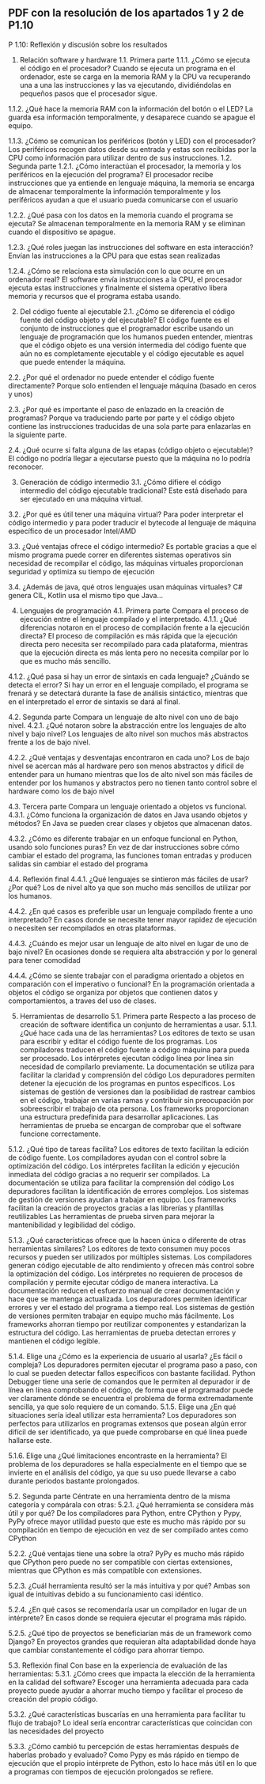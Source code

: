 ## PDF con la resolución de los apartados 1 y 2 de P1.10

P 1.10: Reflexión y discusión sobre los resultados
1. Relación software y hardware
1.1. Primera parte
1.1.1. ¿Cómo se ejecuta el código en el procesador?
Cuando se ejecuta un programa en el ordenador, este se carga en la memoria RAM y la CPU va recuperando una a una las instrucciones y las va ejecutando, dividiéndolas en pequeños pasos que el procesador sigue.

 1.1.2. ¿Qué hace la memoria RAM con la información del botón o el LED?
La guarda esa información temporalmente, y desaparece cuando se apague el equipo.

1.1.3. ¿Cómo se comunican los periféricos (botón y LED) con el procesador?
Los periféricos recogen datos desde su entrada y estas son recibidas por la CPU como información para utilizar dentro de sus instrucciones.
1.2. Segunda parte
1.2.1. ¿Cómo interactúan el procesador, la memoria y los periféricos en la ejecución del programa?
El procesador recibe instrucciones que ya entiende en lenguaje máquina, la memoria se encarga de almacenar temporalmente la información temporalmente y los periféricos ayudan a que el usuario pueda comunicarse con el usuario

 1.2.2. ¿Qué pasa con los datos en la memoria cuando el programa se ejecuta?
Se almacenan temporalmente en la memoria RAM y se eliminan cuando el dispositivo se apague.

 1.2.3. ¿Qué roles juegan las instrucciones del software en esta interacción?
Envían las instrucciones a la CPU para que estas sean realizadas

 1.2.4. ¿Cómo se relaciona esta simulación con lo que ocurre en un ordenador real?
El software envía instrucciones a la CPU, el procesador ejecuta estas instrucciones y finalmente el sistema operativo libera memoria y recursos que el programa estaba usando.

2. Del código fuente al ejecutable
2.1. ¿Cómo se diferencia el código fuente del código objeto y del ejecutable?
El código fuente es el conjunto de instrucciones que el programador escribe usando un lenguaje de programación que los humanos pueden entender, mientras que el código objeto es una versión intermedia del código fuente 	que aún no es completamente ejecutable y el código ejecutable es aquel que puede entender la máquina.

 2.2. ¿Por qué el ordenador no puede entender el código fuente directamente?
Porque solo entienden el lenguaje máquina (basado en ceros y unos)

 2.3. ¿Por qué es importante el paso de enlazado en la creación de programas?
Porque va traduciendo parte por parte y el código objeto contiene las instrucciones traducidas de una sola parte para enlazarlas en la siguiente parte.

 2.4. ¿Qué ocurre si falta alguna de las etapas (código objeto o ejecutable)?
El código no podría llegar a ejecutarse puesto que la máquina no lo podría reconocer.

3. Generación de código intermedio
3.1. ¿Cómo difiere el código intermedio del código ejecutable tradicional?
Este está diseñado para ser ejecutado en una máquina virtual.

 3.2. ¿Por qué es útil tener una máquina virtual?
Para poder interpretar el código intermedio y para poder traducir el bytecode al lenguaje de máquina específico de un procesador Intel/AMD

 3.3. ¿Qué ventajas ofrece el código intermedio?
Es portable gracias a que el mismo programa puede correr en diferentes sistemas operativos sin necesidad de recompilar el código, las máquinas virtuales proporcionan seguridad y optimiza su tiempo de ejecución

 3.4. ¿Además de java, qué otros lenguajes usan máquinas virtuales?
C# genera CIL, Kotlin usa el mismo tipo que Java…

4. Lenguajes de programación
4.1. Primera parte
Compara el proceso de ejecución entre el lenguaje compilado y el interpretado.
 4.1.1. ¿Qué diferencias notaron en el proceso de compilación frente a la ejecución directa?
El proceso de compilación es más rápida que la ejecución directa pero necesita ser recompilado para cada plataforma, mientras que la ejecución directa es más lenta pero no necesita compilar por lo que es mucho  más sencillo.

 4.1.2. ¿Qué pasa si hay un error de sintaxis en cada lenguaje? ¿Cuándo se detecta el error?
Si hay un error en el lenguaje compilado, el programa se frenará y se detectará durante la fase de análisis sintáctico, mientras que en el interpretado el error de sintaxis se dará al final.

4.2. Segunda parte
Compara un lenguaje de alto nivel con uno de bajo nivel.
 4.2.1. ¿Qué notaron sobre la abstracción entre los lenguajes de alto nivel y bajo nivel?
Los lenguajes de alto nivel son muchos más abstractos frente a los de bajo nivel.

 4.2.2. ¿Qué ventajas y desventajas encontraron en cada uno?
Los de bajo nivel se acercan más al hardware pero son menos abstractos y difícil de entender para un humano mientras que los de alto nivel son más fáciles de entender por los humanos y abstractos pero no tienen tanto control sobre el hardware como los de bajo nivel

4.3. Tercera parte
Compara un lenguaje orientado a objetos vs funcional.
 4.3.1. ¿Cómo funciona la organización de datos en Java usando objetos y métodos?
En Java se pueden crear clases y objetos que almacenan datos.

 4.3.2. ¿Cómo es diferente trabajar en un enfoque funcional en Python, usando solo funciones puras?
En vez de dar instrucciones sobre cómo cambiar el estado del programa, las funciones toman entradas y producen salidas sin cambiar el estado del programa

4.4. Reflexión final
4.4.1. ¿Qué lenguajes se sintieron más fáciles de usar? ¿Por qué?
Los de nivel alto ya que son mucho más sencillos de utilizar por los humanos.

 4.4.2. ¿En qué casos es preferible usar un lenguaje compilado frente a uno interpretado?
En casos donde se necesite tener mayor rapidez de ejecución o necesiten ser recompilados en otras plataformas.

 4.4.3. ¿Cuándo es mejor usar un lenguaje de alto nivel en lugar de uno de bajo nivel?
En ocasiones donde se requiera alta abstracción y por lo general para tener comodidad

 4.4.4. ¿Cómo se siente trabajar con el paradigma orientado a objetos en comparación con el imperativo o funcional?
En la programación orientada a objetos el código se organiza por objetos que contienen datos y comportamientos,  a traves del uso de clases.

5. Herramientas de desarrollo
5.1. Primera parte
Respecto a las proceso de creación de software identifica un conjunto de herramientas a usar.
 5.1.1. ¿Qué hace cada una de las herramientas?
Los editores de texto se usan para escribir y editar el código fuente de los programas.
Los compiladores traducen el código fuente a código máquina para pueda ser procesado.
Los intérpretes ejecutan código línea por línea sin necesidad de compilarlo previamente.
La documentación se utiliza para facilitar la claridad y comprensión del código
Los depuradores permiten detener la ejecución de los programas en puntos específicos.
Los sistemas de gestión de versiones dan la posibilidad de rastrear cambios en el código, trabajar en varias ramas y contribuir sin preocupación por sobreescribir el trabajo de ota persona.
Los frameworks proporcionan una estructura predefinida para desarrollar aplicaciones.
Las herramientas de prueba se encargan de comprobar que el software funcione correctamente.

 5.1.2. ¿Qué tipo de tareas facilita?
Los editores de texto facilitan la edición de código fuente.
Los compiladores ayudan con el control sobre la optimización del código.
Los intérpretes facilitan la edición y ejecución inmediata del código gracias a no requerir ser compilados.
La documentación se utiliza para facilitar la comprensión del código
Los depuradores facilitan la identificación de errores complejos.
Los sistemas de gestión de versiones ayudan a trabajar en equipo.
Los frameworks facilitan la creación de proyectos gracias a las librerías y plantillas reutilizables
Las herramientas de prueba sirven para mejorar la mantenibilidad y legibilidad del código.

 5.1.3. ¿Qué características ofrece que la hacen única o diferente de otras herramientas similares?
Los editores de texto consumen muy pocos recursos y pueden ser utilizados por múltiples sistemas.
Los compiladores generan código ejecutable de alto rendimiento y ofrecen más control sobre la optimización del código.
Los intérpretes no requieren de procesos de compilación y permite ejecutar código de manera interactiva.
La documentación reducen el esfuerzo manual de crear documentación y hace que se mantenga actualizada.
Los depuradores permiten identificar errores y ver el estado del programa a tiempo real.
Los sistemas de gestión de versiones permiten trabajar en equipo mucho más fácilmente.
Los frameworks ahorran tiempo por reutilizar componentes y estandarizan la estructura del código.
Las herramientas de prueba detectan errores y mantienen el código legible.

 5.1.4. Elige una ¿Cómo es la experiencia de usuario al usarla? ¿Es fácil o compleja?
Los depuradores permiten ejecutar el programa paso a paso, con lo cual se pueden detectar fallos específicos con bastante facilidad. 
Python Debugger tiene una serie de comandos que le permiten al depurador ir de línea en línea comprobando el código, de forma que el programador puede ver claramente dónde se encuentra el problema de forma extremadamente sencilla, ya que solo requiere de un comando.
 5.1.5. Elige una ¿En qué situaciones sería ideal utilizar esta herramienta?
Los depuradores son perfectos para utilizarlos en programas extensos que posean algún error difícil de ser identificado, ya que puede comprobarse en qué linea puede hallarse este.

 5.1.6. Elige una ¿Qué limitaciones encontraste en la herramienta?
El problema de los depuradores se halla especialmente en el tiempo que se invierte en el análisis del código, ya que su uso puede llevarse a cabo durante periodos bastante prolongados.

5.2. Segunda parte
Céntrate en una herramienta dentro de la misma categoría y compárala con otras:
 5.2.1. ¿Qué herramienta se considera más útil y por qué?
De los compiladores para Python, entre CPython y Pypy, PyPy ofrece mayor utilidad puesto que este es mucho más rápido por su compilación en tiempo de ejecución en vez de ser compilado antes como CPython

 5.2.2. ¿Qué ventajas tiene una sobre la otra?
PyPy es mucho más rápido que CPython pero puede no ser compatible con ciertas extensiones, mientras que CPython es más compatible con extensiones.

 5.2.3. ¿Cuál herramienta resultó ser la más intuitiva y por qué?
Ambas son igual de intuitivas debido a su funcionamiento casi idéntico.

 5.2.4. ¿En qué casos se recomendaría usar un compilador en lugar de un intérprete?
En casos donde se requiera ejecutar el programa más rápido.

 5.2.5. ¿Qué tipo de proyectos se beneficiarían más de un framework como Django?
En proyectos grandes que requieran alta adaptabilidad donde haya que cambiar constantemente el código para ahorrar tiempo.

5.3. Reflexión final
Con base en la experiencia de evaluación de las herramientas:
 5.3.1. ¿Cómo crees que impacta la elección de la herramienta en la calidad del software?
Escoger una herramienta adecuada para cada proyecto puede ayudar a ahorrar mucho tiempo y facilitar el proceso de creación del propio código.

 5.3.2. ¿Qué características buscarías en una herramienta para facilitar tu flujo de trabajo?
Lo ideal sería encontrar características que coincidan con las necesidades del proyecto

 5.3.3. ¿Cómo cambió tu percepción de estas herramientas después de haberlas probado y evaluado?
Como Pypy es más rápido en tiempo de ejecución que el propio intérprete de Python, esto lo hace más útil en lo que a programas con tiempos de ejecución prolongados se refiere. 
